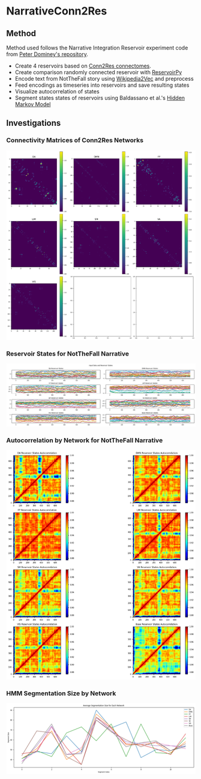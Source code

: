 # NarrativeConn2Res

## Method

Method used follows the Narrative Integration Reservoir experiment code from [Peter Dominey's repository](https://github.com/pfdominey/Narrative-Integration-Reservoir/).

- Create 4 reservoirs based on [Conn2Res connectomes](https://www.nature.com/articles/s41467-024-44900-4).
- Create comparison randomly connected reservoir with [ReservoirPy](https://reservoirpy.readthedocs.io/en/latest)
- Encode text from NotTheFall story using [Wikipedia2Vec](https://wikipedia2vec.github.io/wikipedia2vec/) and preprocess
- Feed encodings as timeseries into reservoirs and save resulting states
- Visualize autocorrelation of states
- Segment states states of reservoirs using Baldassano et al.'s [Hidden Markov Model](https://pubmed.ncbi.nlm.nih.gov/28772125/)

## Investigations

### Connectivity Matrices of Conn2Res Networks

![Alt text](results/Conn2Resconnectivities.png?v=2)

### Reservoir States for NotTheFall Narrative

![Alt text](results/statespernetwork.png?v=2)

### Autocorrelation by Network for NotTheFall Narrative

![Alt text](results/states_autocorr.png?v=2)

### HMM Segmentation Size by Network

![Alt text](results/segmentation_size.png?v=2)